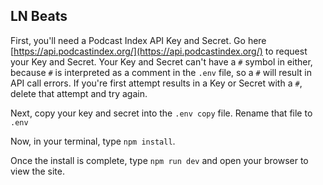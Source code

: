 ## LN Beats

First, you'll need a Podcast Index API Key and Secret. Go here [https://api.podcastindex.org/](https://api.podcastindex.org/) to request your Key and Secret. Your Key and Secret can't have a `#` symbol in either, because `#` is interpreted as a comment in the `.env` file, so a `#` will result in API call errors. If you're first attempt results in a Key or Secret with a `#`, delete that attempt and try again.

Next, copy your key and secret into the `.env copy` file. Rename that file to `.env`

Now, in your terminal, type `npm install`.

Once the install is complete, type `npm run dev` and open your browser to view the site.
